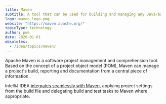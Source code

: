 ```yaml
---
title: Maven
subtitle: A tool that can be used for building and managing any Java-based project.
logo: maven-logo.png
website: "https://maven.apache.org/"
topicType: technology
author: pwe
date: 2020-01-01
obsoletes:
  - /idea/topics/maven/
---
```


Apache Maven is a software project management and comprehension tool. Based on the concept of a project object model (POM), Maven can manage a project's build, reporting and documentation from a central piece of information.

IntelliJ IDEA [integrates seamlessly with Maven](https://www.jetbrains.com/help/idea/maven-support.html), applying project settings from the build file and delegating build and test tasks to Maven where appropriate.
